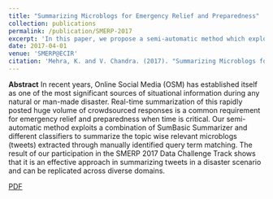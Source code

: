 ```yaml
---
title: "Summarizing Microblogs for Emergency Relief and Preparedness"
collection: publications
permalink: /publication/SMERP-2017
excerpt: 'In this paper, we propose a semi-automatic method which exploits a combination of SumBasic Summarizer and different classifiers to summarize the topic wise relevant microblogs (tweets), extracted through manually identified query term matching.'
date: 2017-04-01
venue: 'SMERP@ECIR'
citation: 'Mehra, K. and V. Chandra. (2017). "Summarizing Microblogs for Emergency Relief and Preparedness." <i>SMERP@ECIR</i>.'
---
```


<b>Abstract</b>
In recent years, Online Social Media (OSM) has established itself as one of the most significant sources of situational information during any natural or man-made disaster. Real-time summarization of this rapidly posted huge volume of crowdsourced responses is a common requirement for emergency relief and preparedness when time is critical. Our semi-automatic method exploits a combination of SumBasic Summarizer and different classifiers to summarize the topic wise relevant microblogs (tweets) extracted through manually identified query term matching. The result of our participation in the SMERP 2017 Data Challenge Track shows that it is an effective approach in summarizing tweets in a disaster scenario and can be replicated across diverse domains.

[PDF](http://kanav-mehra.github.io/files/SMERP-2017.pdf)